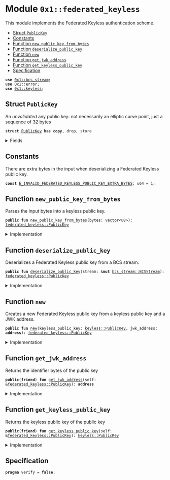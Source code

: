 
<a id="0x1_federated_keyless"></a>

# Module `0x1::federated_keyless`

This module implements the Federated Keyless authentication scheme.


-  [Struct `PublicKey`](#0x1_federated_keyless_PublicKey)
-  [Constants](#@Constants_0)
-  [Function `new_public_key_from_bytes`](#0x1_federated_keyless_new_public_key_from_bytes)
-  [Function `deserialize_public_key`](#0x1_federated_keyless_deserialize_public_key)
-  [Function `new`](#0x1_federated_keyless_new)
-  [Function `get_jwk_address`](#0x1_federated_keyless_get_jwk_address)
-  [Function `get_keyless_public_key`](#0x1_federated_keyless_get_keyless_public_key)
-  [Specification](#@Specification_1)


<pre><code><b>use</b> <a href="bcs_stream.md#0x1_bcs_stream">0x1::bcs_stream</a>;
<b>use</b> <a href="../../move-stdlib/doc/error.md#0x1_error">0x1::error</a>;
<b>use</b> <a href="keyless.md#0x1_keyless">0x1::keyless</a>;
</code></pre>



<a id="0x1_federated_keyless_PublicKey"></a>

## Struct `PublicKey`

An *unvalidated* any public key: not necessarily an elliptic curve point, just a sequence of 32 bytes


<pre><code><b>struct</b> <a href="federated_keyless.md#0x1_federated_keyless_PublicKey">PublicKey</a> <b>has</b> <b>copy</b>, drop, store
</code></pre>



<details>
<summary>Fields</summary>


<dl>
<dt>
<code>jwk_address: <b>address</b></code>
</dt>
<dd>

</dd>
<dt>
<code>keyless_public_key: <a href="keyless.md#0x1_keyless_PublicKey">keyless::PublicKey</a></code>
</dt>
<dd>

</dd>
</dl>


</details>

<a id="@Constants_0"></a>

## Constants


<a id="0x1_federated_keyless_E_INVALID_FEDERATED_KEYLESS_PUBLIC_KEY_EXTRA_BYTES"></a>

There are extra bytes in the input when deserializing a Federated Keyless public key.


<pre><code><b>const</b> <a href="federated_keyless.md#0x1_federated_keyless_E_INVALID_FEDERATED_KEYLESS_PUBLIC_KEY_EXTRA_BYTES">E_INVALID_FEDERATED_KEYLESS_PUBLIC_KEY_EXTRA_BYTES</a>: u64 = 1;
</code></pre>



<a id="0x1_federated_keyless_new_public_key_from_bytes"></a>

## Function `new_public_key_from_bytes`

Parses the input bytes into a keyless public key.


<pre><code><b>public</b> <b>fun</b> <a href="federated_keyless.md#0x1_federated_keyless_new_public_key_from_bytes">new_public_key_from_bytes</a>(bytes: <a href="../../move-stdlib/doc/vector.md#0x1_vector">vector</a>&lt;u8&gt;): <a href="federated_keyless.md#0x1_federated_keyless_PublicKey">federated_keyless::PublicKey</a>
</code></pre>



<details>
<summary>Implementation</summary>


<pre><code><b>public</b> <b>fun</b> <a href="federated_keyless.md#0x1_federated_keyless_new_public_key_from_bytes">new_public_key_from_bytes</a>(bytes: <a href="../../move-stdlib/doc/vector.md#0x1_vector">vector</a>&lt;u8&gt;): <a href="federated_keyless.md#0x1_federated_keyless_PublicKey">PublicKey</a> {
    <b>let</b> stream = <a href="bcs_stream.md#0x1_bcs_stream_new">bcs_stream::new</a>(bytes);
    <b>let</b> pk = <a href="federated_keyless.md#0x1_federated_keyless_deserialize_public_key">deserialize_public_key</a>(&<b>mut</b> stream);
    <b>assert</b>!(!<a href="bcs_stream.md#0x1_bcs_stream_has_remaining">bcs_stream::has_remaining</a>(&<b>mut</b> stream), <a href="../../move-stdlib/doc/error.md#0x1_error_invalid_argument">error::invalid_argument</a>(<a href="federated_keyless.md#0x1_federated_keyless_E_INVALID_FEDERATED_KEYLESS_PUBLIC_KEY_EXTRA_BYTES">E_INVALID_FEDERATED_KEYLESS_PUBLIC_KEY_EXTRA_BYTES</a>));
    pk
}
</code></pre>



</details>

<a id="0x1_federated_keyless_deserialize_public_key"></a>

## Function `deserialize_public_key`

Deserializes a Federated Keyless public key from a BCS stream.


<pre><code><b>public</b> <b>fun</b> <a href="federated_keyless.md#0x1_federated_keyless_deserialize_public_key">deserialize_public_key</a>(stream: &<b>mut</b> <a href="bcs_stream.md#0x1_bcs_stream_BCSStream">bcs_stream::BCSStream</a>): <a href="federated_keyless.md#0x1_federated_keyless_PublicKey">federated_keyless::PublicKey</a>
</code></pre>



<details>
<summary>Implementation</summary>


<pre><code><b>public</b> <b>fun</b> <a href="federated_keyless.md#0x1_federated_keyless_deserialize_public_key">deserialize_public_key</a>(stream: &<b>mut</b> <a href="bcs_stream.md#0x1_bcs_stream_BCSStream">bcs_stream::BCSStream</a>): <a href="federated_keyless.md#0x1_federated_keyless_PublicKey">PublicKey</a> {
    <b>let</b> jwk_address = <a href="bcs_stream.md#0x1_bcs_stream_deserialize_address">bcs_stream::deserialize_address</a>(stream);
    <b>let</b> keyless_public_key = <a href="keyless.md#0x1_keyless_deserialize_public_key">keyless::deserialize_public_key</a>(stream);
    <a href="federated_keyless.md#0x1_federated_keyless_PublicKey">PublicKey</a> { keyless_public_key, jwk_address }
}
</code></pre>



</details>

<a id="0x1_federated_keyless_new"></a>

## Function `new`

Creates a new Federated Keyless public key from a keyless public key and a JWK address.


<pre><code><b>public</b> <b>fun</b> <a href="federated_keyless.md#0x1_federated_keyless_new">new</a>(keyless_public_key: <a href="keyless.md#0x1_keyless_PublicKey">keyless::PublicKey</a>, jwk_address: <b>address</b>): <a href="federated_keyless.md#0x1_federated_keyless_PublicKey">federated_keyless::PublicKey</a>
</code></pre>



<details>
<summary>Implementation</summary>


<pre><code><b>public</b> <b>fun</b> <a href="federated_keyless.md#0x1_federated_keyless_new">new</a>(keyless_public_key: <a href="keyless.md#0x1_keyless_PublicKey">keyless::PublicKey</a>, jwk_address: <b>address</b>): <a href="federated_keyless.md#0x1_federated_keyless_PublicKey">PublicKey</a> {
    <a href="federated_keyless.md#0x1_federated_keyless_PublicKey">PublicKey</a> { keyless_public_key, jwk_address }
}
</code></pre>



</details>

<a id="0x1_federated_keyless_get_jwk_address"></a>

## Function `get_jwk_address`

Returns the identifier bytes of the public key


<pre><code><b>public</b>(<b>friend</b>) <b>fun</b> <a href="federated_keyless.md#0x1_federated_keyless_get_jwk_address">get_jwk_address</a>(self: &<a href="federated_keyless.md#0x1_federated_keyless_PublicKey">federated_keyless::PublicKey</a>): <b>address</b>
</code></pre>



<details>
<summary>Implementation</summary>


<pre><code><b>friend</b> <b>fun</b> <a href="federated_keyless.md#0x1_federated_keyless_get_jwk_address">get_jwk_address</a>(self: &<a href="federated_keyless.md#0x1_federated_keyless_PublicKey">PublicKey</a>): <b>address</b> {
    self.jwk_address
}
</code></pre>



</details>

<a id="0x1_federated_keyless_get_keyless_public_key"></a>

## Function `get_keyless_public_key`

Returns the keyless public key of the public key


<pre><code><b>public</b>(<b>friend</b>) <b>fun</b> <a href="federated_keyless.md#0x1_federated_keyless_get_keyless_public_key">get_keyless_public_key</a>(self: &<a href="federated_keyless.md#0x1_federated_keyless_PublicKey">federated_keyless::PublicKey</a>): <a href="keyless.md#0x1_keyless_PublicKey">keyless::PublicKey</a>
</code></pre>



<details>
<summary>Implementation</summary>


<pre><code><b>friend</b> <b>fun</b> <a href="federated_keyless.md#0x1_federated_keyless_get_keyless_public_key">get_keyless_public_key</a>(self: &<a href="federated_keyless.md#0x1_federated_keyless_PublicKey">PublicKey</a>): <a href="keyless.md#0x1_keyless_PublicKey">keyless::PublicKey</a> {
    self.keyless_public_key
}
</code></pre>



</details>

<a id="@Specification_1"></a>

## Specification



<pre><code><b>pragma</b> verify = <b>false</b>;
</code></pre>


[move-book]: https://aptos.dev/move/book/SUMMARY
